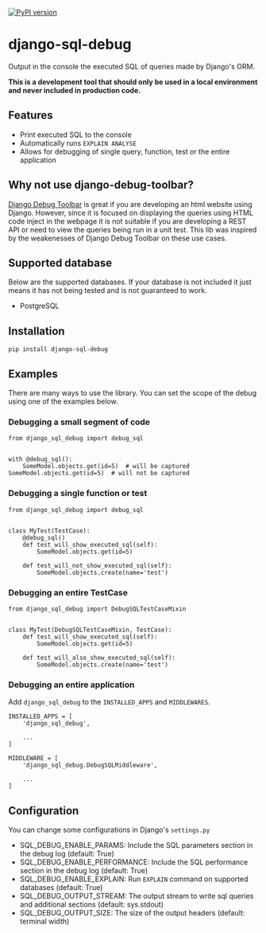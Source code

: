 [![PyPI version](https://badge.fury.io/py/django-sql-debug.svg)](https://badge.fury.io/py/django-sql-debug)

# django-sql-debug
Output in the console the executed SQL of queries made by Django's ORM.

**This is a development tool that should only be used in a local environment and never included in production code.**

## Features
- Print executed SQL to the console
- Automatically runs `EXPLAIN ANALYSE`
- Allows for debugging of single query, function, test or the entire application

## Why not use django-debug-toolbar?
[Django Debug Toolbar](https://github.com/jazzband/django-debug-toolbar) is great if you are developing an html website
using Django. However, since it is focused on displaying the queries using HTML code inject in the webpage it is not
suitable if you are developing a REST API or need to view the queries being run in a unit test. This lib was inspired
by the weakenesses of Django Debug Toolbar on these use cases.

## Supported database
Below are the supported databases. If your database is not included it just means it has not being tested and is not
guaranteed to work.

- PostgreSQL


## Installation
```
pip install django-sql-debug
```

## Examples
There are many ways to use the library. You can set the scope of the debug using one of the examples below.

### Debugging a small segment of code
```
from django_sql_debug import debug_sql


with @debug_sql():
    SomeModel.objects.get(id=5)  # will be captured
SomeModel.objects.get(id=5)  # will not be captured

```

### Debugging a single function or test
```
from django_sql_debug import debug_sql


class MyTest(TestCase):
    @debug_sql()
    def test_will_show_executed_sql(self):
        SomeModel.objects.get(id=5)

    def test_will_not_show_executed_sql(self):
        SomeModel.objects.create(name='test')
```

### Debugging an entire TestCase
```
from django_sql_debug import DebugSQLTestCaseMixin


class MyTest(DebugSQLTestCaseMixin, TestCase):
    def test_will_show_executed_sql(self):
        SomeModel.objects.get(id=5)

    def test_will_also_show_executed_sql(self):
        SomeModel.objects.create(name='test')
```

### Debugging an entire application
Add `django_sql_debug` to the `INSTALLED_APPS` and `MIDDLEWARES`.

```
INSTALLED_APPS = [
    'django_sql_debug',

    ...
]

MIDDLEWARE = [
    'django_sql_debug.DebugSQLMiddleware',

    ...
]
```


## Configuration
You can change some configurations in Django's `settings.py`

- SQL_DEBUG_ENABLE_PARAMS: Include the SQL parameters section in the debug log (default: True)
- SQL_DEBUG_ENABLE_PERFORMANCE: Include the SQL performance section in the debug log (default: True)
- SQL_DEBUG_ENABLE_EXPLAIN: Run `EXPLAIN` command on supported databases (default: True)
- SQL_DEBUG_OUTPUT_STREAM: The output stream to write sql queries and additional sections (default: sys.stdout)
- SQL_DEBUG_OUTPUT_SIZE: The size of the output headers (default: terminal width)
